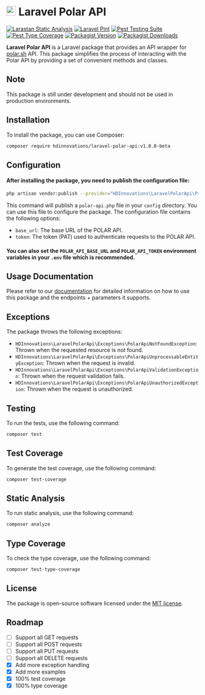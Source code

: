 # <img src="https://i.postimg.cc/wBmfXGXN/logomark-blue.png" alt="Polar Branding" width="25" height="25"> Laravel Polar API

[![Larastan Static Analysis](https://github.com/HDInnovations/laravel-polar-api/actions/workflows/larastan.yml/badge.svg)](https://github.com/HDInnovations/laravel-polar-api/actions/workflows/larastan.yml)
[![Laravel Pint](https://github.com/HDInnovations/laravel-polar-api/actions/workflows/pint.yml/badge.svg)](https://github.com/HDInnovations/laravel-polar-api/actions/workflows/pint.yml)
[![Pest Testing Suite](https://github.com/HDInnovations/laravel-polar-api/actions/workflows/pest.yml/badge.svg)](https://github.com/HDInnovations/laravel-polar-api/actions/workflows/pest.yml)
[![Pest Type Coverage](https://github.com/HDInnovations/laravel-polar-api/actions/workflows/type-coverage.yml/badge.svg)](https://github.com/HDInnovations/laravel-polar-api/actions/workflows/type-coverage.yml)
[![Packagist Version](https://img.shields.io/packagist/v/hdinnovations/laravel-polar-api)](https://packagist.org/packages/hdinnovations/laravel-polar-api)
[![Packagist Downloads](https://img.shields.io/packagist/dt/hdinnovations/laravel-polar-api)](https://packagist.org/packages/hdinnovations/laravel-polar-api)

**Laravel Polar API** is a Laravel package that provides an API wrapper for [polar.sh](Ihttps://polar.sh) API. This package simplifies the process of interacting with the Polar API by providing a set of convenient methods and classes.

## Note

This package is still under development and should not be used in production environments.

## Installation

To install the package, you can use Composer:

```sh
composer require hdinnovations/laravel-polar-api:v1.0.0-beta
```

## Configuration

#### After installing the package, you need to publish the configuration file:

```sh
php artisan vendor:publish --provider="HDInnovations\LaravelPolarApi\Providers\PolarApiServiceProvider"
```

This command will publish a `polar-api.php` file in your `config` directory. You can use this file to configure the package. 
The configuration file contains the following options:

- `base_url`: The base URL of the POLAR API.
- `token`: The token (PAT) used to authenticate requests to the POLAR API.

#### You can also set the `POLAR_API_BASE_URL` and `POLAR_API_TOKEN` environment variables in your `.env` file which is recommended.

## Usage Documentation

Please refer to our [documentation](https://hdinnovations.github.io/laravel-polar-api/) for detailed information on how to use this package and the endpoints + parameters it supports.

## Exceptions

The package throws the following exceptions:

- `HDInnovations\LaravelPolarApi\Exceptions\PolarApiNotFoundException`: Thrown when the requested resource is not found.
- `HDInnovations\LaravelPolarApi\Exceptions\PolarApiUnprocessableEntityException`: Thrown when the request is invalid.
- `HDInnovations\LaravelPolarApi\Exceptions\PolarApiValidationException`: Thrown when the request validation fails.
- `HDInnovations\LaravelPolarApi\Exceptions\PolarApiUnauthorizedException`: Thrown when the request is unauthorized.

## Testing

To run the tests, use the following command:

```sh
composer test
```

## Test Coverage

To generate the test coverage, use the following command:

```sh
composer test-coverage
```

## Static Analysis

To run static analysis, use the following command:

```sh
composer analyze
```

## Type Coverage

To check the type coverage, use the following command:

```sh
composer test-type-coverage
```

## License

The package is open-source software licensed under the [MIT license](https://opensource.org/licenses/MIT).

## Roadmap

- [ ] Support all GET requests
- [ ] Support all POST requests
- [ ] Support all PUT requests
- [ ] Support all DELETE requests
- [x] Add more exception handling
- [x] Add more examples
- [x] 100% test coverage
- [x] 100% type coverage
